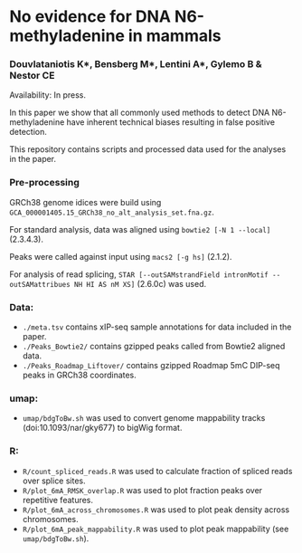 # No evidence for DNA N6-methyladenine in mammals
### Douvlataniotis K*, Bensberg M*, Lentini A*, Gylemo B & Nestor CE
Availability: In press.

In this paper we show that all commonly used methods to detect DNA N6-methyladenine have inherent technical biases resulting in false positive detection.

This repository contains scripts and processed data used for the analyses in the paper.

### Pre-processing
GRCh38 genome idices were build using `GCA_000001405.15_GRCh38_no_alt_analysis_set.fna.gz`.

For standard analysis, data was aligned using `bowtie2 [-N 1 --local]` (2.3.4.3).

Peaks were called against input using `macs2 [-g hs]` (2.1.2).

For analysis of read splicing, `STAR [--outSAMstrandField intronMotif --outSAMattribues NH HI AS nM XS]` (2.6.0c) was used.

### Data:
- `./meta.tsv` contains xIP-seq sample annotations for data included in the paper.
- `./Peaks_Bowtie2/` contains gzipped peaks called from Bowtie2 aligned data.
- `./Peaks_Roadmap_Liftover/` contains gzipped Roadmap 5mC DIP-seq peaks in GRCh38 coordinates.

### umap:
- `umap/bdgToBw.sh` was used to convert genome mappability tracks (doi:10.1093/nar/gky677) to bigWig format.

### R:
- `R/count_spliced_reads.R` was used to calculate fraction of spliced reads over splice sites.
- `R/plot_6mA_RMSK_overlap.R` was used to plot fraction peaks over repetitive features.
- `R/plot_6mA_across_chromosomes.R` was used to plot peak density across chromosomes.
- `R/plot_6mA_peak_mappability.R` was used to plot peak mappability (see `umap/bdgToBw.sh`).
